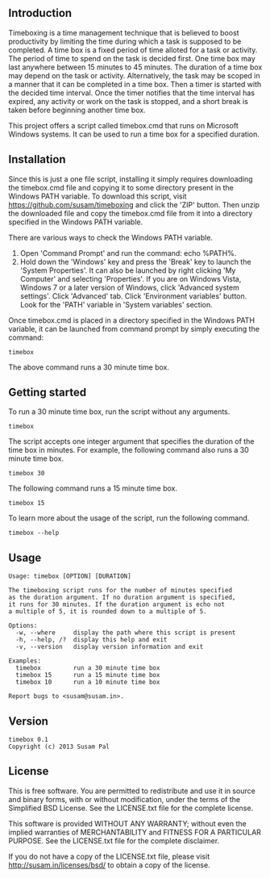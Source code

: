 Introduction
------------
Timeboxing is a time management technique that is believed to boost
productivity by limiting the time during which a task is supposed to be
completed. A time box is a fixed period of time alloted for a task or
activity. The period of time to spend on the task is decided first. One
time box may last anywhere between 15 minutes to 45 minutes. The
duration of a time box may depend on the task or activity.
Alternatively, the task may be scoped in a manner that it can be
completed in a time box. Then a timer is started with the decided time
interval. Once the timer notifies that the time interval has expired,
any activity or work on the task is stopped, and a short break is taken
before beginning another time box.

This project offers a script called timebox.cmd that runs on Microsoft
Windows systems. It can be used to run a time box for a specified
duration.


Installation
------------
Since this is just a one file script, installing it simply requires
downloading the timebox.cmd file and copying it to some directory
present in the Windows PATH variable. To download this script, visit
<https://github.com/susam/timeboxing> and click the 'ZIP' button. Then
unzip the downloaded file and copy the timebox.cmd file from it into a
directory specified in the Windows PATH variable.

There are various ways to check the Windows PATH variable.

  1. Open 'Command Prompt' and run the command: echo %PATH%.
  2. Hold down the 'Windows' key and press the 'Break' key to launch the
     'System Properties'. It can also be launched by right clicking
     'My Computer' and selecting 'Properties'. If you are on
     Windows Vista, Windows 7 or a later version of Windows, click
     'Advanced system settings'. Click 'Advanced' tab. Click
     'Environment variables' button. Look for the 'PATH' variable in
     'System variables' section.

Once timebox.cmd is placed in a directory specified in the Windows PATH
variable, it can be launched from command prompt by simply executing the
command:

    timebox

The above command runs a 30 minute time box.


Getting started
---------------
To run a 30 minute time box, run the script without any arguments.

    timebox

The script accepts one integer argument that specifies the duration of
the time box in minutes. For example, the following command also runs a
30 minute time box.

    timebox 30

The following command runs a 15 minute time box.

    timebox 15

To learn more about the usage of the script, run the following command.

    timebox --help


Usage
-----
    Usage: timebox [OPTION] [DURATION]

    The timeboxing script runs for the number of minutes specified
    as the duration argument. If no duration argument is specified,
    it runs for 30 minutes. If the duration argument is echo not
    a multiple of 5, it is rounded down to a multiple of 5.

    Options:
      -w, --where     display the path where this script is present
      -h, --help, /?  display this help and exit
      -v, --version   display version information and exit

    Examples:
      timebox         run a 30 minute time box
      timebox 15      run a 15 minute time box
      timebox 10      run a 10 minute time box

    Report bugs to <susam@susam.in>.


Version
-------
    timebox 0.1
    Copyright (c) 2013 Susam Pal


License
-------
This is free software. You are permitted to redistribute and use it in
source and binary forms, with or without modification, under the terms
of the Simplified BSD License. See the LICENSE.txt file for the complete
license.

This software is provided WITHOUT ANY WARRANTY; without even the implied
warranties of MERCHANTABILITY and FITNESS FOR A PARTICULAR PURPOSE. See
the LICENSE.txt file for the complete disclaimer.

If you do not have a copy of the LICENSE.txt file, please visit
<http://susam.in/licenses/bsd/> to obtain a copy of the license.
